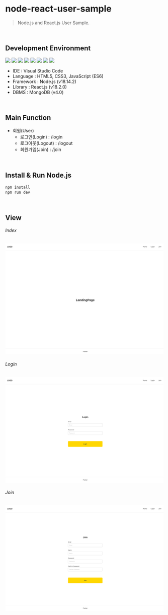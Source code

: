 # node-react-user-sample
> Node.js and React.js User Sample.

<br>

## Development Environment
<div style="display: inline-block">
  <img src="https://img.shields.io/badge/Visual%20Studio%20Code-007ACC?style=flat&logo=VisualStudioCode&logoColor=white" />
  <img src="https://img.shields.io/badge/HTML-E34F26?style=flat&logo=HTML5&logoColor=white" />
  <img src="https://img.shields.io/badge/CSS-1572B6?style=flat&logo=CSS3&logoColor=white" />
  <img src="https://img.shields.io/badge/JavaScript-F7DF1E?style=flat&logo=JavaScript&logoColor=white" />
  <img src="https://img.shields.io/badge/Redux-764ABC?style=flat&logo=Redux&logoColor=white" />
  <img src="https://img.shields.io/badge/React.js-61DAFB?style=flat&logo=React&logoColor=white" />
  <img src="https://img.shields.io/badge/Node.js-339933?style=flat&logo=Node.js&logoColor=white" />
  <img src="https://img.shields.io/badge/MongoDB-47A248?style=flat&logo=MongoDB&logoColor=white" />
</div>

<br>

- IDE : Visual Studio Code
- Language : HTML5, CSS3, JavaScript (ES6)
- Framework : Node.js (v18.14.2)
- Library : React.js (v18.2.0)
- DBMS : MongoDB (v4.0)

<br>

## Main Function
- 회원(User)
  - 로그인(Login) : /login
  - 로그아웃(Logout) : /logout
  - 회원가입(Join) : /join

<br>

## Install & Run Node.js
```shell
npm install
npm run dev
```

<br>

## View
###### Index
<kbd><img src="image/page/img_page_index.png" /></kbd>

###### Login
<kbd><img src="image/page/img_page_login.png" /></kbd>

###### Join
<kbd><img src="image/page/img_page_join.png" /></kbd>
